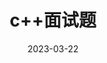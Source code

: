---
title: c++面试题
category:
  - 面试题
tag: 
  - 面试题集合
editLink: false   # 不允许编辑页面
date: 2023-03-22
---